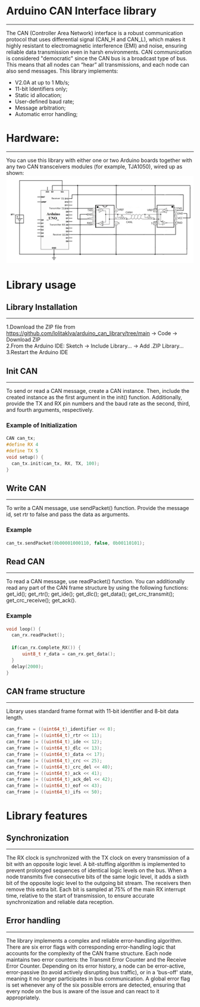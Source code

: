 # Arduino CAN Interface library
---
The CAN (Controller Area Network) interface is a robust communication protocol that uses differential signal (CAN_H and CAN_L), which makes it highly resistant to electromagnetic interference (EMI) and noise, ensuring reliable data transmission even in harsh environments. CAN communication is considered "democratic" since the CAN bus is a broadcast type of bus. This means that all nodes can “hear” all transmissions, and each node can also send messages. 
This library implements:
- V2.0A at up to 1 Mb/s;
- 11-bit Identifiers only;
- Static id allocation;
- User-defined baud rate;
- Message arbitration;
- Automatic error handling;
# Hardware:
---
You can use this library with either one or two Arduino boards together with any two CAN transceivers modules (for example, TJA1050), wired up as shown:
![Wiring diagram](images/ArduinoUno_TJA1050.jpg)
# Library usage
## Library Installation
---
1.Download the ZIP file from https://github.com/lolitaklva/arduino_can_library/tree/main -> Code -> Download ZIP  
2.From the Arduino IDE: Sketch -> Include Library... -> Add .ZIP Library...  
3.Restart the Arduino IDE  
## Init CAN  
---
To send or read a CAN message, create a CAN instance. Then, include the created instance as the first argument in the init() function. Additionally, provide the TX and RX pin numbers and the baud rate as the second, third, and fourth arguments, respectively.
### Example of Initialization
```cpp
CAN can_tx;
#define RX 4
#define TX 5
void setup() {
  can_tx.init(can_tx, RX, TX, 100);
}
```
## Write CAN  
---
To write a CAN message, use sendPacket() function. Provide the message id, set rtr to false and pass the data as arguments.
### Example
```cpp
can_tx.sendPacket(0b00001000110, false, 0b00110101);
```
## Read CAN  
---
To read a CAN message, use readPacket() function. You can additionally read any part of the CAN frame structure by using the following functions: get_id(); get_rtr(); get_ide(); get_dlc(); get_data(); get_crc_transmit(); get_crc_receive(); get_ack().
### Example 
```cpp
void loop() {
  can_rx.readPacket();

  if(can_rx.Complete_RX()) {
      uint8_t r_data = can_rx.get_data();
  }
  delay(2000);
}
```
## CAN frame structure
---
Library uses standard frame format with 11-bit identifier and 8-bit data length.
```cpp
can_frame = ((uint64_t)_identifier << 0);
can_frame |= ((uint64_t)_rtr << 11);
can_frame |= ((uint64_t)_ide << 12);
can_frame |= ((uint64_t)_dlc << 13);
can_frame |= ((uint64_t)_data << 17);
can_frame |= ((uint64_t)_crc << 25);
can_frame |= ((uint64_t)_crc_del << 40);
can_frame |= ((uint64_t)_ack << 41);
can_frame |= ((uint64_t)_ack_del << 42);
can_frame |= ((uint64_t)_eof << 43);
can_frame |= ((uint64_t)_ifs << 50);
```
# Library features
## Synchronization
---
The RX clock is synchronized with the TX clock on every transmission of a bit with an opposite logic level. A bit-stuffing algorithm is implemented to prevent prolonged sequences of identical logic levels on the bus. When a node transmits five consecutive bits of the same logic level, it adds a sixth bit of the opposite logic level to the outgoing bit stream. The receivers then remove this extra bit. Each bit is sampled at 75% of the main RX interrupt time, relative to the start of transmission, to ensure accurate synchronization and reliable data reception.
## Error handling
---
The library implements a complex and reliable error-handling algorithm. There are six error flags with corresponding error-handling logic that accounts for the complexity of the CAN frame structure. Each node maintains two error counters: the Transmit Error Counter and the Receive Error Counter. Depending on its error history, a node can be error-active, error-passive (to avoid actively disrupting bus traffic), or in a 'bus-off' state, meaning it no longer participates in bus communication. A global error flag is set whenever any of the six possible errors are detected, ensuring that every node on the bus is aware of the issue and can react to it appropriately.